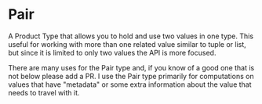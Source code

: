# Pair

A Product Type that allows you to hold and use two values in one type. This useful for working with more than one related value similar to tuple or list, but since it is limited to only two values the API is more focused.

There are many uses for the Pair type and, if you know of a good one that is not below please add a PR. I use the Pair type primarily for computations on values that have "metadata" or some extra information about the value that needs to travel with it.
